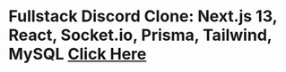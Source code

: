 # Fullstack Discord Clone: Next.js 13, React, Socket.io, Prisma, Tailwind, MySQL [Click Here](discord-clone-production-f28d.up.railway.app)
